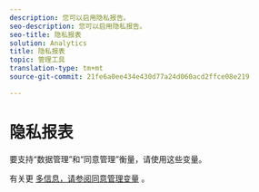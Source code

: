 ```yaml
---
description: 您可以启用隐私报告。
seo-description: 您可以启用隐私报告。
seo-title: 隐私报表
solution: Analytics
title: 隐私报表
topic: 管理工具
translation-type: tm+mt
source-git-commit: 21fe6a0ee434e430d77a24d060acd2ffce08e219

---
```



# 隐私报表

要支持“数据管理”和“同意管理”衡量，请使用这些变量。

有关更 [多信息，请参阅同意管理变量](/help/admin/c-data-governance/consent-variables.md) 。

